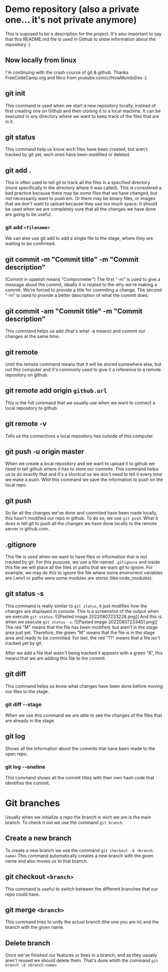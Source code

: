 # Demo repository (also a private one... it's not private anymore)

This is suposed to be a description for the project.
It's also important to say that this README.md file is used in Github to show information about the repository :)
 
## Now locally from linux
 
I'm continuing with the crash course of git & github. Thanks FreeCodeCamp.org and Nico from youtube.com/c/HolaMundoDev :)

## git init 

This command is used when we start a new repository locally, instead of first creating one on Github and then cloning it to a local machine.
It can be executed in any directory where we want to keep track of the files that are in it.
 
## git status 
 
This command help us know wich files have been created, but aren't tracked by git yet, wich ones have been modified or deleted
 
## git add .
 
This is often used to tell git to track all the files in a specified directory (more specifically in the directory where it was called).
This is considered a bad practice because there may be some files that we have changed, but not necessarily want to push'em. Or there may be binary files, or images that we don't want to upload because they use too much space.
It should be used when we are completely sure that all the changes we have done are going to be useful. 

### git add `<filename>`
 
We can alse use git add to add a single file to the stage, where they are waiting to be confirmed.
 
## git commit -m "Commit title" -m "Commit description"

 (Commit in spanish means "Comprometer")
The first "-m" is used to give a message about the commit, ideally it is related to the why we're making a commit.
We're forced to provide a title for commiting a change.
The second "-m" is used to provide a better description of what the commit does.

## git commit -am "Commit title" -m "Commit description"

This command helps us add (that's what -a means) and commit our changes at the same time.

## git remote

Until the remote command means that it will be stored somewhere else, but not this computer and it's commonly used to give it a reference to a remote repository on github.

## git remote add origin `github.url`

This is the full command that we usually use when we want to connect a local repository to github.

## git remote -v

Tells us the connections a local repository has outside of this computer.

## git push -u origin master

When we create a local repository and we want to upload it to github we need to tell github where it has to store our commits.
This command helps us to do exactly that and it's a shortcut so we don't need to tell it every time we make a push.
Whit this command we save the information to push on the local repo.

## git push
So far all the changes we've done and commited have been made locally, this hasn't modified our repo in github.
To do so, we use `git push`. What it does is tell git to push all the changes we have done locally to the remote server in github.com.

## .gitignore
This file is used when we want to have files or information that is not tracked by git.
For this purpose, we use a file named `.gitignore` and inside this file we will place all the files or paths that we want git to ignore.
For example, we may do this to ignore the file where some enviroment variables are (.env) or paths were some modules are stores (like node_modules):

## git status -s
This command is really similar to `git status`, it just modifies how the changes are displayed in console.
This is a screenshot of the output when we execute `git status`:
![[Pasted image 20220807233228.png]]
And this is when we execute `git status -s`:
![[Pasted image 20220807233451.png]]
The red "M" means that the file has been modified, but aren't in the stage area just yet.
Therefore, the green "M" means that the file is in the stage area and ready to be commited.
For last, the red "??" means that a file isn't tracked yet by git.

After we  add a file that wasn't being tracked it appears with a green "A", this means that we are adding this file to the commit.

## git diff
This command helps us know what changes have been done before moving our files to the stage.

### git diff --stage
When we use this command we are able to see the changes of the files that are already in the stage

## git log
Shows all the information about the commits that have been made to the open repo.

### git log --oneline
This command shows all the commit titles with their own hash code that identifies the commit.

# Git branches
Usually when we initialize a repo the branch in wich we are is the main branch.
To check it out we use the command `git branch`.

## Create a new branch
To create a new branch we use the command `git checkout -b <branch-name>`
This command automatically creates a new branch with the given name and also moves us to that branch.

## git checkout `<branch>`
This command is useful to switch between the different branches that our repo could have.

## git merge `<branch>`
This command tries to unify the actual branch (the one you are in) and the branch with the given name.

## Delete branch

Once we've finished our features or fixes in a branch, and as they usually aren't reused we should  delete them.
That's done whith the command `git branch -d <branch-name>`
